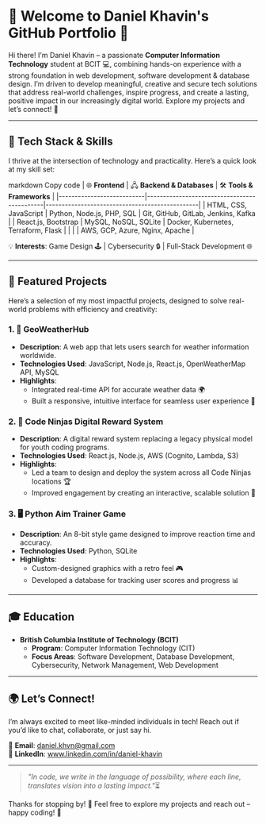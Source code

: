 # 🌱 Welcome to Daniel Khavin's GitHub Portfolio 🌿

Hi there! I'm Daniel Khavin – a passionate **Computer Information Technology** student at BCIT 💻, combining hands-on experience with a strong foundation in web development, software development & database design. I’m driven to develop meaningful, creative and secure tech solutions that address real-world challenges, inspire progress, and create a lasting, positive impact in our increasingly digital world. Explore my projects and let’s connect! 👋

---

## 🧰 Tech Stack & Skills
I thrive at the intersection of technology and practicality. Here’s a quick look at my skill set:

markdown
Copy code
| 🌐 **Frontend**           | 🖧 **Backend & Databases**                  | 🛠️ **Tools & Frameworks**                     |
|---------------------------|---------------------------------------------|------------------------------------------------|
| HTML, CSS, JavaScript     | Python, Node.js, PHP, SQL                   | Git, GitHub, GitLab, Jenkins, Kafka            |
| React.js, Bootstrap       | MySQL, NoSQL, SQLite                        | Docker, Kubernetes, Terraform, Flask           |
|                           |                                             | AWS, GCP, Azure, Nginx, Apache                 |


💡 **Interests**: Game Design 🕹️ | Cybersecurity 🔒 | Full-Stack Development 🌐

---

## 🧱 Featured Projects

Here’s a selection of my most impactful projects, designed to solve real-world problems with efficiency and creativity:

### 1. 📂 **GeoWeatherHub**
   - **Description**: A web app that lets users search for weather information worldwide.
   - **Technologies Used**: JavaScript, Node.js, React.js, OpenWeatherMap API, MySQL
   - **Highlights**:
     - Integrated real-time API for accurate weather data 🌍
     - Built a responsive, intuitive interface for seamless user experience 📱

### 2. 🥇 **Code Ninjas Digital Reward System**
   - **Description**: A digital reward system replacing a legacy physical model for youth coding programs.
   - **Technologies Used**: React.js, Node.js, AWS (Cognito, Lambda, S3)
   - **Highlights**:
     - Led a team to design and deploy the system across all Code Ninjas locations 🏆
     - Improved engagement by creating an interactive, scalable solution 🔄

### 3. 🖥️ **Python Aim Trainer Game**
   - **Description**: An 8-bit style game designed to improve reaction time and accuracy.
   - **Technologies Used**: Python, SQLite
   - **Highlights**:
     - Custom-designed graphics with a retro feel 🎮
     - Developed a database for tracking user scores and progress 📊

---

## 🎓 Education
- **British Columbia Institute of Technology (BCIT)** 
  - **Program**: Computer Information Technology (CIT)
  - **Focus Areas**: Software Development, Database Development, Cybersecurity, Network Management, Web Development

---

## 🌍 Let’s Connect!
I’m always excited to meet like-minded individuals in tech! Reach out if you’d like to chat, collaborate, or just say hi.

📧 **Email**: daniel.khvn@gmail.com  
💼 **LinkedIn**: www.linkedin.com/in/daniel-khavin 

---

> *"In code, we write in the language of possibility, where each line, translates vision into a lasting impact."*⏳

Thanks for stopping by! 🌿 Feel free to explore my projects and reach out – happy coding! 🚀

